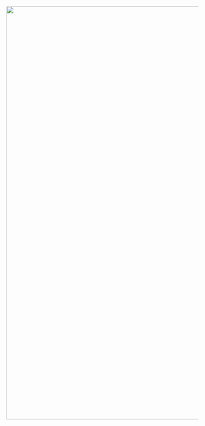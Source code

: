 <img src="https://github.com/josephkudia1024/josephkudia1024/blob/7b69c741276b69e8ef9290ef1a461ac2374fd240/header.svg" width="1080"/>
